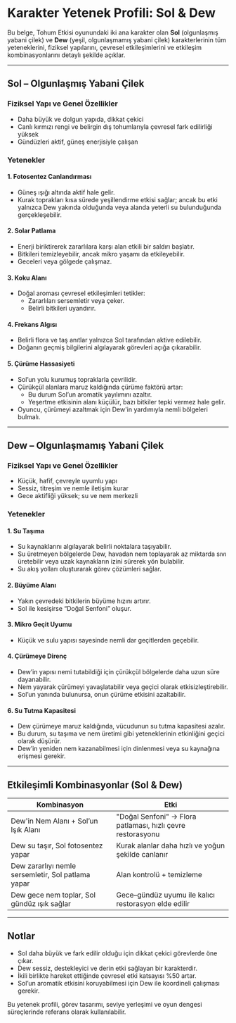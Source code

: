 # Karakter Yetenek Profili: Sol & Dew

Bu belge, Tohum Etkisi oyunundaki iki ana karakter olan **Sol** (olgunlaşmış yabani çilek) ve **Dew** (yeşil, olgunlaşmamış yabani çilek) karakterlerinin tüm yeteneklerini, fiziksel yapılarını, çevresel etkileşimlerini ve etkileşim kombinasyonlarını detaylı şekilde açıklar.

---

## Sol – Olgunlaşmış Yabani Çilek

### Fiziksel Yapı ve Genel Özellikler

- Daha büyük ve dolgun yapıda, dikkat çekici
- Canlı kırmızı rengi ve belirgin dış tohumlarıyla çevresel fark edilirliği yüksek
- Gündüzleri aktif, güneş enerjisiyle çalışan
    

### Yetenekler

#### 1. Fotosentez Canlandırması
- Güneş ışığı altında aktif hale gelir.
- Kurak toprakları kısa sürede yeşillendirme etkisi sağlar; ancak bu etki yalnızca Dew yakında olduğunda veya alanda yeterli su bulunduğunda gerçekleşebilir.
    

#### 2. Solar Patlama

- Enerji biriktirerek zararlılara karşı alan etkili bir saldırı başlatır.
- Bitkileri temizleyebilir, ancak mikro yaşamı da etkileyebilir.
- Geceleri veya gölgede çalışmaz.
    

#### 3. Koku Alanı

- Doğal aroması çevresel etkileşimleri tetikler:
    - Zararlıları sersemletir veya çeker.
    - Belirli bitkileri uyandırır.
        

#### 4. Frekans Algısı

- Belirli flora ve taş anıtlar yalnızca Sol tarafından aktive edilebilir.
- Doğanın geçmiş bilgilerini algılayarak görevleri açığa çıkarabilir.
    

#### 5. Çürüme Hassasiyeti

- Sol’un yolu kurumuş topraklarla çevrilidir.
- Çürükçül alanlara maruz kaldığında çürüme faktörü artar:
    - Bu durum Sol’un aromatik yayılımını azaltır.
    - Yeşertme etkisinin alanı küçülür, bazı bitkiler tepki vermez hale gelir.
- Oyuncu, çürümeyi azaltmak için Dew'in yardımıyla nemli bölgeleri bulmalı.
    

---

## Dew – Olgunlaşmamış Yabani Çilek

### Fiziksel Yapı ve Genel Özellikler

- Küçük, hafif, çevreyle uyumlu yapı
- Sessiz, titreşim ve nemle iletişim kurar
- Gece aktifliği yüksek; su ve nem merkezli
    

### Yetenekler

#### 1. Su Taşıma

- Su kaynaklarını algılayarak belirli noktalara taşıyabilir.
- Su üretmeyen bölgelerde Dew, havadan nem toplayarak az miktarda sıvı üretebilir veya uzak kaynakların izini sürerek yön bulabilir.
- Su akış yolları oluşturarak görev çözümleri sağlar.
    

#### 2. Büyüme Alanı

- Yakın çevredeki bitkilerin büyüme hızını artırır.
- Sol ile kesişirse “Doğal Senfoni” oluşur.
    

#### 3. Mikro Geçit Uyumu

- Küçük ve sulu yapısı sayesinde nemli dar geçitlerden geçebilir.
#### 4. Çürümeye Direnç

- Dew’in yapısı nemi tutabildiği için çürükçül bölgelerde daha uzun süre dayanabilir.
- Nem yayarak çürümeyi yavaşlatabilir veya geçici olarak etkisizleştirebilir.
- Sol’un yanında bulunursa, onun çürüme etkisini azaltabilir.

#### 6. Su Tutma Kapasitesi

- Dew çürümeye maruz kaldığında, vücudunun su tutma kapasitesi azalır.
- Bu durum, su taşıma ve nem üretimi gibi yeteneklerinin etkinliğini geçici olarak düşürür.
- Dew’in yeniden nem kazanabilmesi için dinlenmesi veya su kaynağına erişmesi gerekir.

---

## Etkileşimli Kombinasyonlar (Sol & Dew)

| Kombinasyon                                        | Etki                                                        |
| -------------------------------------------------- | ----------------------------------------------------------- |
| Dew'in Nem Alanı + Sol’un Işık Alanı               | "Doğal Senfoni" → Flora patlaması, hızlı çevre restorasyonu |
| Dew su taşır, Sol fotosentez yapar                 | Kurak alanlar daha hızlı ve yoğun şekilde canlanır          |
| Dew zararlıyı nemle sersemletir, Sol patlama yapar | Alan kontrolü + temizleme                                   |
| Dew gece nem toplar, Sol gündüz ışık sağlar        | Gece–gündüz uyumu ile kalıcı restorasyon elde edilir        |

---

## Notlar

- Sol daha büyük ve fark edilir olduğu için dikkat çekici görevlerde öne çıkar.
- Dew sessiz, destekleyici ve derin etki sağlayan bir karakterdir.
- İkili birlikte hareket ettiğinde çevresel etki katsayısı %50 artar.
- Sol’un aromatik etkisini koruyabilmesi için Dew ile koordineli çalışması gerekir.

Bu yetenek profili, görev tasarımı, seviye yerleşimi ve oyun dengesi süreçlerinde referans olarak kullanılabilir.
